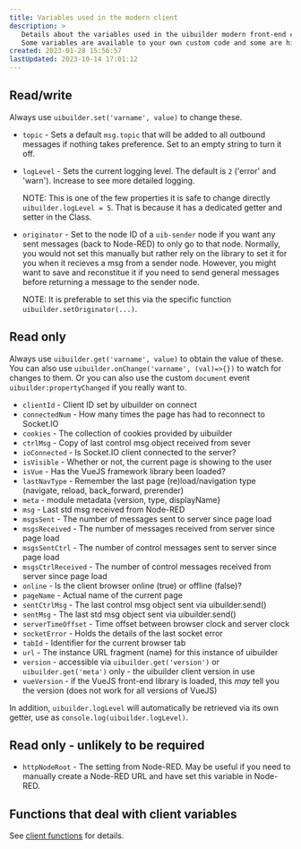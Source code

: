 ```yaml
---
title: Variables used in the modern client
description: >
   Details about the variables used in the uibuilder modern front-end client library.
   Some variables are available to your own custom code and some are hidden inside the `uibuilder` client object.
created: 2023-01-28 15:56:57
lastUpdated: 2023-10-14 17:01:12
---
```


## Read/write

Always use `uibuilder.set('varname', value)` to change these.

* `topic` - Sets a default `msg.topic` that will be added to all outbound messages if nothing takes preference. Set to an empty string to turn it off.

* `logLevel` - Sets the current logging level. The default is `2` ('error' and 'warn'). Increase to see more detailed logging.
  
  NOTE: This is one of the few properties it is safe to change directly `uibuilder.logLevel = 5`. That is because it has a dedicated getter and setter in the Class.

* `originator` - Set to the node ID of a `uib-sender` node if you want any sent messages (back to Node-RED) to only go to that node. Normally, you would not set this manually but rather rely on the library to set it for you when it recieves a msg from a sender node. However, you might want to save and reconstitue it if you need to send general messages before returning a message to the sender node.
  
  NOTE: It is preferable to set this via the specific function `uibuilder.setOriginator(...)`.

## Read only

Always use `uibuilder.get('varname', value)` to obtain the value of these. You can also use `uibuilder.onChange('varname', (val)=>{})` to watch for changes to them. Or you can also use the custom `document` event `uibuilder:propertyChanged` if you really want to.

* `clientId` - Client ID set by uibuilder on connect
* `connectedNum` - How many times the page has had to reconnect to Socket.IO
* `cookies` - The collection of cookies provided by uibuilder
* `ctrlMsg` - Copy of last control msg object received from sever
* `ioConnected` - Is Socket.IO client connected to the server?
* `isVisible` - Whether or not, the current page is showing to the user
* `isVue` - Has the VueJS framework library been loaded?
* `lastNavType` - Remember the last page (re)load/navigation type (navigate, reload, back_forward, prerender)
* `meta` - module metadata {version, type, displayName}
* `msg` - Last std msg received from Node-RED
* `msgsSent` - The number of messages sent to server since page load
* `msgsReceived` - The number of messages received from server since page load
* `msgsSentCtrl` - The number of control messages sent to server since page load
* `msgsCtrlReceived` - The number of control messages received from server since page load
* `online` - Is the client browser online (true) or offline (false)?
* `pageName` - Actual name of the current page
* `sentCtrlMsg` - The last control msg object sent via uibuilder.send()
* `sentMsg` - The last std msg object sent via uibuilder.send()
* `serverTimeOffset` - Time offset between browser clock and server clock
* `socketError` - Holds the details of the last socket error
* `tabId` - Identifier for the current browser tab
* `url` - The instance URL fragment (name) for this instance of uibuilder
* `version` - accessible via `uibuilder.get('version')` or `uibuilder.get('meta')` only - the uibuilder client version in use
* `vueVersion` - if the VueJS front-end library is loaded, this _may_ tell you the version (does not work for all versions of VueJS)

In addition, `uibuilder.logLevel` will automatically be retrieved via its own getter, use as `console.log(uibuilder.logLevel)`.

## Read only - unlikely to be required

* `httpNodeRoot` - The setting from Node-RED. May be useful if you need to manually create a Node-RED URL and have set this variable in Node-RED.

## Functions that deal with client variables

See [client functions](client-docs/functions#variable-handling) for details.

